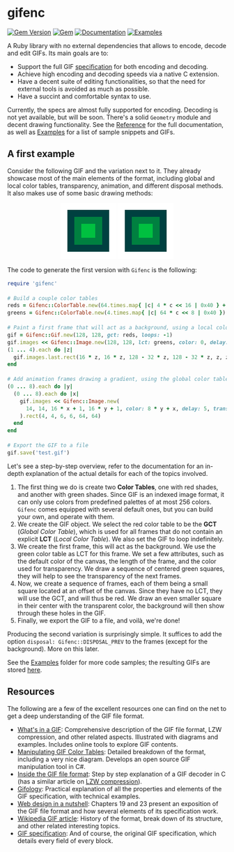 # gifenc

[![Gem Version](https://img.shields.io/gem/v/gifenc.svg)](https://rubygems.org/gems/gifenc)
[![Gem](https://img.shields.io/gem/dt/gifenc.svg)](https://rubygems.org/gems/gifenc)
[![Documentation](https://img.shields.io/badge/docs-grey.svg)](https://www.rubydoc.info/gems/gifenc)
[![Examples](https://img.shields.io/badge/examples-grey.svg)](https://github.com/edelkas/gifenc/tree/master/examples)

A Ruby library with no external dependencies that allows to encode, decode and edit GIFs. Its main goals are to:

* Support the full GIF [specification](https://www.w3.org/Graphics/GIF/spec-gif89a.txt) for both encoding and decoding.
* Achieve high encoding and decoding speeds via a native C extension.
* Have a decent suite of editing functionalities, so that the need for external tools is avoided as much as possible.
* Have a succint and comfortable syntax to use.

Currently, the specs are almost fully supported for encoding. Decoding is not yet available, but will be soon. There's a solid `Geometry` module and decent drawing functionality. See the [Reference](https://www.rubydoc.info/gems/gifenc) for the full documentation, as well as [Examples](https://github.com/edelkas/gifenc/tree/master/examples) for a list of sample snippets and GIFs.

## A first example

Consider the following GIF and the variation next to it. They already showcase most of the main elements of the format, including global and local color tables, transparency, animation, and different disposal methods. It also makes use of some basic drawing methods:

<p align="center">
<img src="https://github.com/edelkas/gifenc/raw/master/res/first_a.gif">
<img src="https://github.com/edelkas/gifenc/raw/master/res/first_b.gif">
</p>

The code to generate the first version with `Gifenc` is the following:

```ruby
require 'gifenc'

# Build a couple color tables
reds = Gifenc::ColorTable.new(64.times.map{ |c| 4 * c << 16 | 0x40 } + [0])
greens = Gifenc::ColorTable.new(4.times.map{ |c| 64 * c << 8 | 0x40 })

# Paint a first frame that will act as a background, using a local color table
gif = Gifenc::Gif.new(128, 128, gct: reds, loops: -1)
gif.images << Gifenc::Image.new(128, 128, lct: greens, color: 0, delay: 2, trans_color: 0)
(1 ... 4).each do |z|
  gif.images.last.rect(16 * z, 16 * z, 128 - 32 * z, 128 - 32 * z, z, z)
end

# Add animation frames drawing a gradient, using the global color table
(0 ... 8).each do |y|
  (0 ... 8).each do |x|
    gif.images << Gifenc::Image.new(
      14, 14, 16 * x + 1, 16 * y + 1, color: 8 * y + x, delay: 5, trans_color: 64
    ).rect(4, 4, 6, 6, 64, 64)
  end
end

# Export the GIF to a file
gif.save('test.gif')
```

Let's see a step-by-step overview, refer to the documentation for an in-depth explanation of the actual details for each of the topics involved.
1. The first thing we do is create two **Color Tables**, one with red shades, and another with green shades. Since GIF is an indexed image format, it can only use colors from predefined palettes of at most 256 colors. `Gifenc` comes equipped with several default ones, but you can build your own, and operate with them.
2. We create the GIF object. We select the red color table to be the **GCT** (_Global Color Table_), which is used for all frames that do not contain an explicit **LCT** (_Local Color Table_). We also set the GIF to loop indefinitely.
3. We create the first frame, this will act as the background. We use the green color table as LCT for this frame. We set a few attributes, such as the default color of the canvas, the length of the frame, and the color used for transparency. We draw a sequence of centered green squares, they will help to see the transparency of the next frames.
4. Now, we create a sequence of frames, each of them being a small square located at an offset of the canvas. Since they have no LCT, they will use the GCT, and will thus be red. We draw an even smaller square in their center with the transparent color, the background will then show through these holes in the GIF.
5. Finally, we export the GIF to a file, and voilà, we're done!

Producing the second variation is surprisingly simple. It suffices to add the option `disposal: Gifenc::DISPOSAL_PREV` to the frames (except for the background). More on this later.

See the [Examples](https://github.com/edelkas/gifenc/tree/master/examples) folder for more code samples; the resulting GIFs are stored [here](https://github.com/edelkas/gifenc/tree/master/res).

## Resources

The following are a few of the excellent resources one can find on the net to get a deep understanding of the GIF file format.
- [What's in a GIF](http://www.matthewflickinger.com/lab/whatsinagif/): Comprehensive description of the GIF file format, LZW compression, and other related aspects. Illustrated with diagrams and examples. Includes online tools to explore GIF contents.
- [Manipulating GIF Color Tables](https://www.codeproject.com/Articles/1042433/Manipulating-GIF-Color-Tables): Detailed breakdown of the format, including a very nice diagram. Develops an open source GIF manipulation tool in C#.
- [Inside the GIF file format](https://web.archive.org/web/20230315204422/https://commandlinefanatic.com/cgi-bin/showarticle.cgi?article=art011): Step by step explanation of a GIF decoder in C (has a similar article on [LZW compression](https://web.archive.org/web/20230315204422/http://commandlinefanatic.com/cgi-bin/showarticle.cgi?article=art010)).
- [Gifology](http://www.theimage.com/animation/toc/toc.html): Practical explanation of all the properties and elements of the GIF specification, with technical examples.
- [Web design in a nutshell](https://docstore.mik.ua/orelly/web2/wdesign/ch19_01.htm): Chapters 19 and 23 present an exposition of the GIF file format and how several elements of its specification work.
- [Wikipedia GIF article](https://en.wikipedia.org/wiki/GIF): History of the format, break down of its structure, and other related interesting topics.
- [GIF specification](https://www.w3.org/Graphics/GIF/spec-gif89a.txt): And of course, the original GIF specification, which details every field of every block.